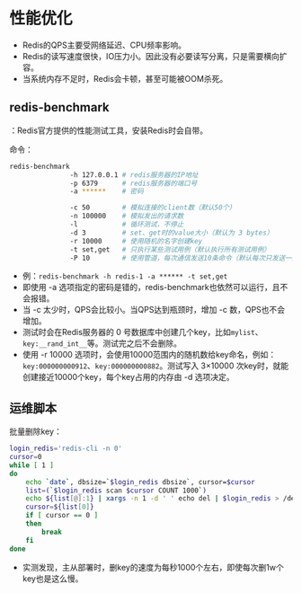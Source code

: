 
# 性能优化

- Redis的QPS主要受网络延迟、CPU频率影响。
- Redis的读写速度很快，IO压力小。因此没有必要读写分离，只是需要横向扩容。
- 当系统内存不足时，Redis会卡顿，甚至可能被OOM杀死。

## redis-benchmark

：Redis官方提供的性能测试工具，安装Redis时会自带。

命令：
```sh
redis-benchmark
               -h 127.0.0.1 # redis服务器的IP地址
               -p 6379      # redis服务器的端口号
               -a ******    # 密码

               -c 50        # 模拟连接的client数（默认50个）
               -n 100000    # 模拟发出的请求数
               -l           # 循环测试，不停止
               -d 3         # set、get时的value大小（默认为 3 bytes）
               -r 10000     # 使用随机的名字创建key
               -t set,get   # 只执行某些测试用例（默认执行所有测试用例）
               -P 10        # 使用管道，每次通信发送10条命令（默认每次只发送一条）
```
- 例：`redis-benchmark -h redis-1 -a ****** -t set,get`
- 即使用 -a 选项指定的密码是错的，redis-benchmark也依然可以运行，且不会报错。
- 当 -c 太少时，QPS会比较小。当QPS达到瓶颈时，增加 -c 数，QPS也不会增加。
- 测试时会在Redis服务器的 0 号数据库中创建几个key，比如`mylist`、`key:__rand_int__`等。测试完之后不会删除。
- 使用 -r 10000 选项时，会使用10000范围内的随机数给key命名，例如：`key:000000000912`、`key:000000000882`。测试写入 3×10000 次key时，就能创建接近10000个key，每个key占用的内存由 -d 选项决定。

## 运维脚本

批量删除key：
```sh
login_redis='redis-cli -n 0'
cursor=0
while [ 1 ]
do
    echo `date`, dbsize=`$login_redis dbsize`, cursor=$cursor
    list=(`$login_redis scan $cursor COUNT 1000`)
    echo ${list[@]:1} | xargs -n 1 -d ' ' echo del | $login_redis > /dev/null
    cursor=${list[0]}
    if [ cursor == 0 ]
    then
        break
    fi
done
```
- 实测发现，主从部署时，删key的速度为每秒1000个左右，即使每次删1w个key也是这么慢。
